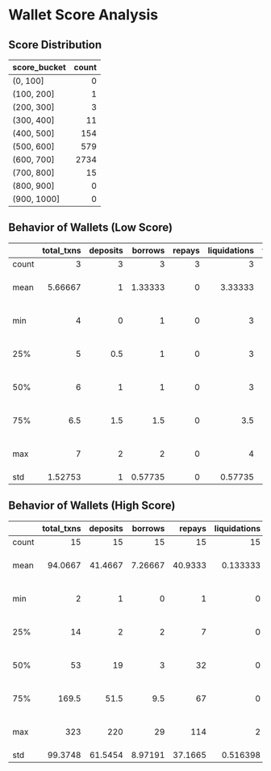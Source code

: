 # Wallet Score Analysis

## Score Distribution
| score_bucket   |   count |
|:---------------|--------:|
| (0, 100]       |       0 |
| (100, 200]     |       1 |
| (200, 300]     |       3 |
| (300, 400]     |      11 |
| (400, 500]     |     154 |
| (500, 600]     |     579 |
| (600, 700]     |    2734 |
| (700, 800]     |      15 |
| (800, 900]     |       0 |
| (900, 1000]    |       0 |

## Behavior of Wallets (Low Score)
|       |   total_txns |   deposits |   borrows |   repays |   liquidations | first_seen                    | last_seen           |   active_days |   days_active |   txns_per_day |   deposit_ratio |   borrow_ratio |   repay_ratio |   liq_ratio |   cluster |   credit_score |
|:------|-------------:|-----------:|----------:|---------:|---------------:|:------------------------------|:--------------------|--------------:|--------------:|---------------:|----------------:|---------------:|--------------:|------------:|----------:|---------------:|
| count |      3       |        3   |   3       |        3 |        3       | 3                             | 3                   |       3       |        3      |      3         |       3         |      3         |             3 |    3        |         3 |         3      |
| mean  |      5.66667 |        1   |   1.33333 |        0 |        3.33333 | 2021-06-02 22:28:50.333333504 | 2021-07-18 01:31:52 |       4.33333 |       45.6667 |      0.123892  |       0.150794  |      0.242063  |             0 |    0.607143 |        -1 |       226.333  |
| min   |      4       |        0   |   1       |        0 |        3       | 2021-05-25 14:33:30           | 2021-07-16 08:56:02 |       4       |       33      |      0.113208  |       0         |      0.142857  |             0 |    0.5      |        -1 |       125      |
| 25%   |      5       |        0.5 |   1       |        0 |        3       | 2021-05-26 06:13:46.500000    | 2021-07-16 18:13:49 |       4       |       42      |      0.11721   |       0.0833333 |      0.196429  |             0 |    0.535714 |        -1 |       198      |
| 50%   |      6       |        1   |   1       |        0 |        3       | 2021-05-26 21:54:03           | 2021-07-17 03:31:36 |       4       |       51      |      0.121212  |       0.166667  |      0.25      |             0 |    0.571429 |        -1 |       271      |
| 75%   |      6.5     |        1.5 |   1.5     |        0 |        3.5     | 2021-06-07 02:26:30.500000    | 2021-07-18 21:49:47 |       4.5     |       52      |      0.129234  |       0.22619   |      0.291667  |             0 |    0.660714 |        -1 |       277      |
| max   |      7       |        2   |   2       |        0 |        4       | 2021-06-18 06:58:58           | 2021-07-20 16:07:58 |       5       |       53      |      0.137255  |       0.285714  |      0.333333  |             0 |    0.75     |        -1 |       283      |
| std   |      1.52753 |        1   |   0.57735 |        0 |        0.57735 | nan                           | nan                 |       0.57735 |       11.0151 |      0.0122455 |       0.143517  |      0.0954858 |             0 |    0.12877  |         0 |        87.9621 |

## Behavior of Wallets (High Score)
|       |   total_txns |   deposits |   borrows |   repays |   liquidations | first_seen                    | last_seen           |   active_days |   days_active |   txns_per_day |   deposit_ratio |   borrow_ratio |   repay_ratio |    liq_ratio |   cluster |   credit_score |
|:------|-------------:|-----------:|----------:|---------:|---------------:|:------------------------------|:--------------------|--------------:|--------------:|---------------:|----------------:|---------------:|--------------:|-------------:|----------:|---------------:|
| count |      15      |    15      |  15       |  15      |      15        | 15                            | 15                  |       15      |       15      |      15        |      15         |     15         |     15        | 15           |        15 |        15      |
| mean  |      94.0667 |    41.4667 |   7.26667 |  40.9333 |       0.133333 | 2021-06-02 01:11:17.266666752 | 2021-07-30 13:56:05 |       33.2    |       59.2667 |       1.41835  |       0.353316  |      0.0964596 |      0.507094 |  0.000577201 |        -1 |       722.2    |
| min   |       2      |     1      |   0       |   1      |       0        | 2021-04-14 17:27:52           | 2021-05-13 18:50:07 |        2      |        9      |       0.1      |       0.0377358 |      0         |      0.260062 |  0           |        -1 |       703      |
| 25%   |      14      |     2      |   2       |   7      |       0        | 2021-05-10 05:36:06.500000    | 2021-07-04 15:40:53 |        8      |       31      |       0.444697 |       0.249042  |      0.0565531 |      0.428092 |  0           |        -1 |       712.5    |
| 50%   |      53      |    19      |   3       |  32      |       0        | 2021-05-29 10:15:57           | 2021-08-18 09:59:07 |       25      |       66      |       0.728395 |       0.322034  |      0.101695  |      0.542373 |  0           |        -1 |       720      |
| 75%   |     169.5    |    51.5    |   9.5     |  67      |       0        | 2021-06-14 17:38:57.500000    | 2021-08-31 16:34:11 |       44.5    |       79.5    |       2.14627  |       0.464361  |      0.128032  |      0.581051 |  0           |        -1 |       728      |
| max   |     323      |   220      |  29       | 114      |       2        | 2021-08-10 04:11:32           | 2021-09-02 16:01:06 |       89      |       99      |       3.66667  |       0.681115  |      0.222222  |      0.735849 |  0.00865801  |        -1 |       750      |
| std   |      99.3748 |    61.5454 |   8.97191 |  37.1665 |       0.516398 | nan                           | nan                 |       29.9123 |       29.3902 |       1.26331  |       0.176582  |      0.0644833 |      0.120612 |  0.00223549  |         0 |        13.7071 |